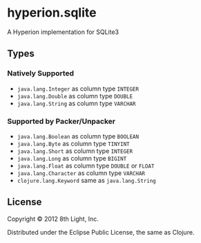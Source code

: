 hyperion.sqlite
============

A Hyperion implementation for SQLite3

## Types

### Natively Supported

* `java.lang.Integer` as column type `INTEGER`
* `java.lang.Double` as column type `DOUBLE`
* `java.lang.String` as column type `VARCHAR`

### Supported by Packer/Unpacker

* `java.lang.Boolean` as column type `BOOLEAN`
* `java.lang.Byte` as column type `TINYINT`
* `java.lang.Short` as column type `INTEGER`
* `java.lang.Long` as column type `BIGINT`
* `java.lang.Float` as column type `DOUBLE` or `FLOAT`
* `java.lang.Character` as column type `VARCHAR`
* `clojure.lang.Keyword` same as `java.lang.String`

## License

Copyright © 2012 8th Light, Inc.

Distributed under the Eclipse Public License, the same as Clojure.


